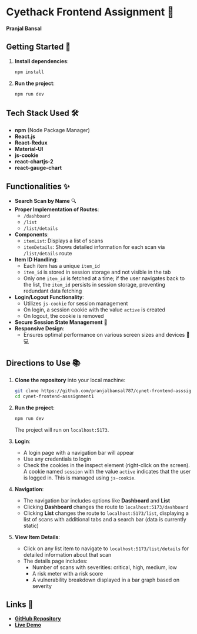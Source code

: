 # Cyethack Frontend Assignment 🎨

**Pranjal Bansal**

## Getting Started 🚀

1. **Install dependencies**:
   ```bash
   npm install
   ```

2. **Run the project**:
   ```bash
   npm run dev
   ```

## Tech Stack Used 🛠️

- **npm** (Node Package Manager)
- **React.js**
- **React-Redux**
- **Material-UI**
- **js-cookie**
- **react-chartjs-2**
- **react-gauge-chart**

## Functionalities ✨

- **Search Scan by Name** 🔍
- **Proper Implementation of Routes**:
  - `/dashboard`
  - `/list`
  - `/list/details`
- **Components**:
  - `itemList`: Displays a list of scans
  - `itemDetails`: Shows detailed information for each scan via `/list/details` route
- **Item ID Handling**:
  - Each item has a unique `item_id`
  - `item_id` is stored in session storage and not visible in the tab
  - Only one `item_id` is fetched at a time; if the user navigates back to the list, the `item_id` persists in session storage, preventing redundant data fetching
- **Login/Logout Functionality**:
  - Utilizes `js-cookie` for session management
  - On login, a session cookie with the value `active` is created
  - On logout, the cookie is removed
- **Secure Session State Management** 🔐
- **Responsive Design**:
  - Ensures optimal performance on various screen sizes and devices 📱💻

## Directions to Use 📚

1. **Clone the repository** into your local machine:
   ```bash
   git clone https://github.com/pranjalbansal787/cynet-frontend-asssignment1
   cd cynet-frontend-asssignment1
   ```

2. **Run the project**:
   ```bash
   npm run dev
   ```
   The project will run on `localhost:5173`.

3. **Login**:
   - A login page with a navigation bar will appear
   - Use any credentials to login
   - Check the cookies in the inspect element (right-click on the screen). A cookie named `session` with the value `active` indicates that the user is logged in. This is managed using `js-cookie`.

4. **Navigation**:
   - The navigation bar includes options like **Dashboard** and **List**
   - Clicking **Dashboard** changes the route to `localhost:5173/dashboard`
   - Clicking **List** changes the route to `localhost:5173/list`, displaying a list of scans with additional tabs and a search bar (data is currently static)

5. **View Item Details**:
   - Click on any list item to navigate to `localhost:5173/list/details` for detailed information about that scan
   - The details page includes:
     - Number of scans with severities: critical, high, medium, low
     - A risk meter with a risk score
     - A vulnerability breakdown displayed in a bar graph based on severity

## Links 🔗

- **[GitHub Repository](https://github.com/pranjalbansal787/cynet-frontend-asssignment1)**
- **[Live Demo](https://cynet-frontend-asssignment-pranjal-bansal.vercel.app)**
